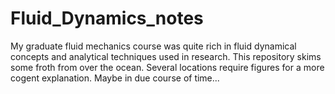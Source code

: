 # Fluid_Dynamics_notes
My graduate fluid mechanics course was quite rich in fluid dynamical concepts and analytical techniques used in research. This repository skims some froth from over the ocean. Several locations require figures for a more cogent explanation. Maybe in due course of time...
